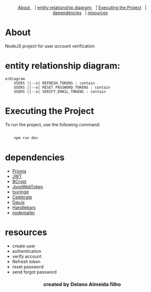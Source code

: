 <p align="center">
  <a href="#-about"> About </a>&nbsp;&nbsp;&nbsp;|
  <a href="#-entity-relationship-diagram:">entity relationship diagram:</a>&nbsp;&nbsp;&nbsp;|
  <a href="#-Executing the Project">Executing the Project</a>&nbsp;&nbsp;&nbsp;|
  <a href="#-dependencies">dependencies</a>&nbsp;&nbsp;&nbsp;|
  <a href="#-resources">resources</a>&nbsp;&nbsp;&nbsp;
</p>

# About

NodeJS project for user account verification

# entity relationship diagram:

```mermaid
erDiagram
    USERS ||--o| REFRESH_TOKENS : contain
    USERS ||--o| RESET_PASSWORD_TOKENS : contain
    USERS ||--o| VERIFY_EMAIL_TOKENS : contain
```

# Executing the Project

To run the project, use the following command:

```javascript

    npm run dev
```

# dependencies

-   [Prisma](https://www.prisma.io/)
-   [JWT](https://jwt.io)
-   [BCrypt](https://www.npmjs.com/package/bcrypt)
-   [JsonWebToken](https://www.npmjs.com/package/jsonwebtoken)
-   [tsyringe](https://www.npmjs.com/package/tsyringe)
-   [Celebrate](https://www.npmjs.com/package/celebrate)
-   [DayJs](https://www.npmjs.com/package/dayjs)
-   [Handlebars](https://www.npmjs.com/package/handlebars)
-   [nodemailer](https://www.npmjs.com/package/nodemailer)

# resources

-   create user
-   authentication
-   verify account
-   Refresh token
-   reset password
-   send forgot password

<h3 align="center">created by  Delano Almeida filho </h3>
